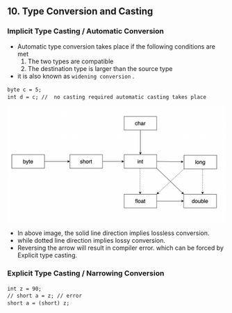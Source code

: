 ## 10. Type Conversion and Casting

### Implicit Type Casting / Automatic Conversion

- Automatic type conversion takes place if the following conditions are met
    1. The two types are compatible
    2. The destination type is larger than the source type
- it is also known as `widening conversion` .

```markdown
byte c = 5;
int d = c; //  no casting required automatic casting takes place
```

![numeric_conversion.png](../images/numeric_conversion.png)

- In above image, the solid line direction implies lossless conversion.
- while dotted line direction implies lossy conversion.
- Reversing the arrow will result in compiler error. which can be forced by Explicit type casting.

### Explicit Type Casting / Narrowing Conversion

```markdown
int z = 90;
// short a = z; // error
short a = (short) z;
```